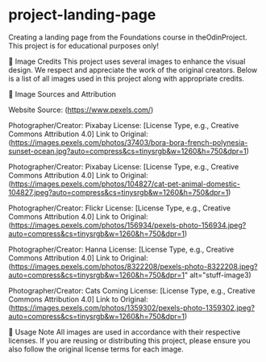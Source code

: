 # project-landing-page
Creating a landing page from the Foundations course in theOdinProject. This project is for educational purposes only!

📸 Image Credits
This project uses several images to enhance the visual design. We respect and appreciate the work of the original creators. Below is a list of all images used in this project along with appropriate credits.

🔗 Image Sources and Attribution

Website Source: (https://www.pexels.com/)

Photographer/Creator: Pixabay
License: [License Type, e.g., Creative Commons Attribution 4.0]
Link to Original: (https://images.pexels.com/photos/37403/bora-bora-french-polynesia-sunset-ocean.jpg?auto=compress&cs=tinysrgb&w=1260&h=750&dpr=1)

Photographer/Creator: Pixabay
License: [License Type, e.g., Creative Commons Attribution 4.0]
Link to Original: (https://images.pexels.com/photos/104827/cat-pet-animal-domestic-104827.jpeg?auto=compress&cs=tinysrgb&w=1260&h=750&dpr=1)

Photographer/Creator: Flickr
License: [License Type, e.g., Creative Commons Attribution 4.0]
Link to Original: (https://images.pexels.com/photos/156934/pexels-photo-156934.jpeg?auto=compress&cs=tinysrgb&w=1260&h=750&dpr=1)

Photographer/Creator: Hanna
License: [License Type, e.g., Creative Commons Attribution 4.0]
Link to Original: (https://images.pexels.com/photos/8322208/pexels-photo-8322208.jpeg?auto=compress&cs=tinysrgb&w=1260&h=750&dpr=1" alt="stuff-image3)

Photographer/Creator: Cats Coming
License: [License Type, e.g., Creative Commons Attribution 4.0]
Link to Original: (https://images.pexels.com/photos/1359302/pexels-photo-1359302.jpeg?auto=compress&cs=tinysrgb&w=1260&h=750&dpr=1)

📝 Usage Note
All images are used in accordance with their respective licenses. If you are reusing or distributing this project, please ensure you also follow the original license terms for each image.

  
  
  
  
  